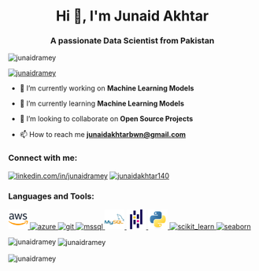 <h1 align="center">Hi 👋, I'm Junaid Akhtar</h1>
<h3 align="center">A passionate Data Scientist from Pakistan</h3>

<p align="left"> <img src="https://komarev.com/ghpvc/?username=junaidramey&label=Profile%20views&color=0e75b6&style=flat" alt="junaidramey" /> </p>

<p align="left"> <a href="https://github.com/ryo-ma/github-profile-trophy"><img src="https://github-profile-trophy.vercel.app/?username=junaidramey" alt="junaidramey" /></a> </p>

- 🔭 I’m currently working on **Machine Learning Models**

- 🌱 I’m currently learning **Machine Learning Models**

- 👯 I’m looking to collaborate on **Open Source Projects**

- 📫 How to reach me **junaidakhtarbwn@gmail.com**

<h3 align="left">Connect with me:</h3>
<p align="left">
<a href="https://linkedin.com/in/junaidramey" target="blank"><img align="center" src="https://raw.githubusercontent.com/rahuldkjain/github-profile-readme-generator/master/src/images/icons/Social/linked-in-alt.svg" alt="linkedin.com/in/junaidramey" height="30" width="40" /></a>
<a href="https://discord.gg/junaidakhtar140" target="blank"><img align="center" src="https://raw.githubusercontent.com/rahuldkjain/github-profile-readme-generator/master/src/images/icons/Social/discord.svg" alt="junaidakhtar140" height="30" width="40" /></a>
</p>

<h3 align="left">Languages and Tools:</h3>
<p align="left"> <a href="https://aws.amazon.com" target="_blank" rel="noreferrer"> <img src="https://raw.githubusercontent.com/devicons/devicon/master/icons/amazonwebservices/amazonwebservices-original-wordmark.svg" alt="aws" width="40" height="40"/> </a> <a href="https://azure.microsoft.com/en-in/" target="_blank" rel="noreferrer"> <img src="https://www.vectorlogo.zone/logos/microsoft_azure/microsoft_azure-icon.svg" alt="azure" width="40" height="40"/> </a> <a href="https://git-scm.com/" target="_blank" rel="noreferrer"> <img src="https://www.vectorlogo.zone/logos/git-scm/git-scm-icon.svg" alt="git" width="40" height="40"/> </a> <a href="https://www.microsoft.com/en-us/sql-server" target="_blank" rel="noreferrer"> <img src="https://www.svgrepo.com/show/303229/microsoft-sql-server-logo.svg" alt="mssql" width="40" height="40"/> </a> <a href="https://www.mysql.com/" target="_blank" rel="noreferrer"> <img src="https://raw.githubusercontent.com/devicons/devicon/master/icons/mysql/mysql-original-wordmark.svg" alt="mysql" width="40" height="40"/> </a> <a href="https://pandas.pydata.org/" target="_blank" rel="noreferrer"> <img src="https://raw.githubusercontent.com/devicons/devicon/2ae2a900d2f041da66e950e4d48052658d850630/icons/pandas/pandas-original.svg" alt="pandas" width="40" height="40"/> </a> <a href="https://www.python.org" target="_blank" rel="noreferrer"> <img src="https://raw.githubusercontent.com/devicons/devicon/master/icons/python/python-original.svg" alt="python" width="40" height="40"/> </a> <a href="https://scikit-learn.org/" target="_blank" rel="noreferrer"> <img src="https://upload.wikimedia.org/wikipedia/commons/0/05/Scikit_learn_logo_small.svg" alt="scikit_learn" width="40" height="40"/> </a> <a href="https://seaborn.pydata.org/" target="_blank" rel="noreferrer"> <img src="https://seaborn.pydata.org/_images/logo-mark-lightbg.svg" alt="seaborn" width="40" height="40"/> </a> </p>

<p><img align="left" src="https://github-readme-stats.vercel.app/api/top-langs?username=junaidramey&show_icons=true&locale=en&layout=compact" alt="junaidramey" /></p>

<p>&nbsp;<img align="center" src="https://github-readme-stats.vercel.app/api?username=junaidramey&show_icons=true&locale=en" alt="junaidramey" /></p>

<p><img align="center" src="https://github-readme-streak-stats.herokuapp.com/?user=junaidramey&" alt="junaidramey" /></p>
